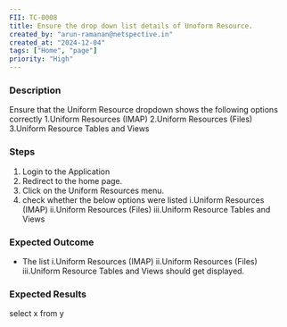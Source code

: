 ```yaml
---
FII: TC-0008
title: Ensure the drop down list details of Unoform Resource.
created_by: "arun-ramanan@netspective.in"
created_at: "2024-12-04"
tags: ["Home", "page"]
priority: "High"
---
```

### Description
Ensure that the Uniform Resource dropdown shows the following options correctly
1.Uniform Resources (IMAP)
2.Uniform Resources (Files)
3.Uniform Resource Tables and Views

### Steps

1. Login to the Application
2. Redirect to the home page.
3. Click on the Uniform Resources menu.                                          
4. check whether the below options were listed
     i.Uniform Resources (IMAP)
    ii.Uniform Resources (Files)
   iii.Uniform Resource Tables and Views

### Expected Outcome

- The list  i.Uniform Resources (IMAP)
            ii.Uniform Resources (Files)
            iii.Uniform Resource Tables and Views should get displayed.

### Expected Results
<query-result>select x from y</query-result>